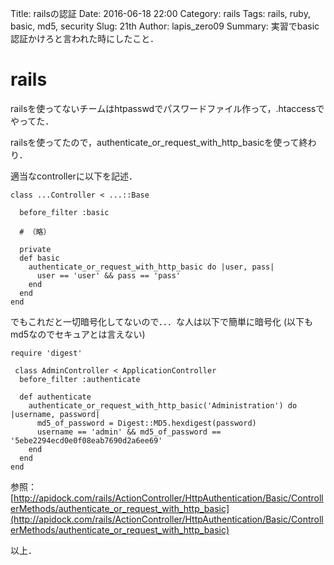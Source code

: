 Title: railsの認証
Date: 2016-06-18 22:00
Category: rails
Tags: rails, ruby, basic, md5, security
Slug: 21th
Author: lapis_zero09
Summary: 実習でbasic認証かけろと言われた時にしたこと．


# rails

railsを使ってないチームはhtpasswdでパスワードファイル作って，.htaccessでやってた．


railsを使ってたので，authenticate_or_request_with_http_basicを使って終わり．

適当なcontrollerに以下を記述．

```
class ...Controller < ...::Base

  before_filter :basic

  # （略）

  private
  def basic
    authenticate_or_request_with_http_basic do |user, pass|
      user == 'user' && pass == 'pass'
    end
  end
end
```


でもこれだと一切暗号化してないので．．．な人は以下で簡単に暗号化
(以下もmd5なのでセキュアとは言えない)

```
require 'digest'

 class AdminController < ApplicationController
  before_filter :authenticate

  def authenticate
    authenticate_or_request_with_http_basic('Administration') do |username, password|
      md5_of_password = Digest::MD5.hexdigest(password)
      username == 'admin' && md5_of_password == '5ebe2294ecd0e0f08eab7690d2a6ee69'
    end
  end
end
```

参照：[http://apidock.com/rails/ActionController/HttpAuthentication/Basic/ControllerMethods/authenticate_or_request_with_http_basic](http://apidock.com/rails/ActionController/HttpAuthentication/Basic/ControllerMethods/authenticate_or_request_with_http_basic)

以上．
